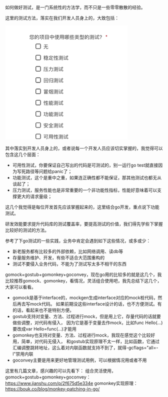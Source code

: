 如何做好测试，是一门系统性的方法学，而不只是一些零零散散的经验。

这里的测试方法，落实在我们开发人员身上的，大致包括：



<img src="assets/image-20200701114947805.png" alt="image-20200701114947805" style="zoom: 50%;" />





其中落实到开发人员身上的，或者说每一个开发人员应该切实掌握的，我觉得可以包含这几个层面：

-   可用性测试，你要保证自己写出的代码是可测试的，别一运行go test就直接因为写死路径等问题给panic了；
-   功能测试，这个是重中之重，如果连正确性都不能保证，那其他测试也都无从谈起了；
-   压力测试，服务性能也是非常重要的一个非功能性指标，性能好意味着可以支撑更大的请求量级；



这几个我觉得是每位开发首先应该掌握起来的，这里结合go开发，重点说下功能测试。



研发效能要求提升代码库的测试覆盖率，要提高测试的价值，我们得先学些下掌握比较好的测试的方法。

参考了下go测试的一些实践，业务中肯定会遇到如下这些情况，或多或少：
- 新老服务都有比较多的外部依赖，比如网络调用、读db等
- 存量服务维护、开发，有些不适合大范围重构的
- 测试不要侵入业务代码，不能为了测试写太多不相干的东西



gomock+gostub+gomonkey+goconvey，现在go用的比较多的就是这几个，我比较推荐gomock、gomonkey，看情况，灵活组合使用吧，我先总结下这几个，大家可以看看。

- gomock是基于interface的，mockgen生成interface对应的mock桩代码，然后再去写mock代码。
   如果前期没这些interface设计的话，也不方便测试。有的话，看起来也不是特别方便。
- gostub支持对变量、方法、过程进行mock，但是用上它，存量代码的话就要做些调整，对代码有侵入，
   因为它是基于变量去作mock，比如func Hello(...)要改成var Hello=func(...)才能用
- gomonkey也支持对变量、方法、过程进行mock，我现在感觉这个比较好用，简单，对代码无侵入，
   和gostub实现原理不太一样，比如函数，它通过汇编调整跳转地址，这么着对内联函数就支持不到了，就得-gcflags="all=-l"禁用内联
- goconvey主要是用来更好地管理测试用例，可以根据情况用或者不用



这里有几篇文章，感兴趣的可以先看下：
组合灵活使用，gomock+gostub+gomonkey+goconvey：https://www.jianshu.com/p/2f675d5e334e
gomonkey实现原理：https://bouk.co/blog/monkey-patching-in-go/







